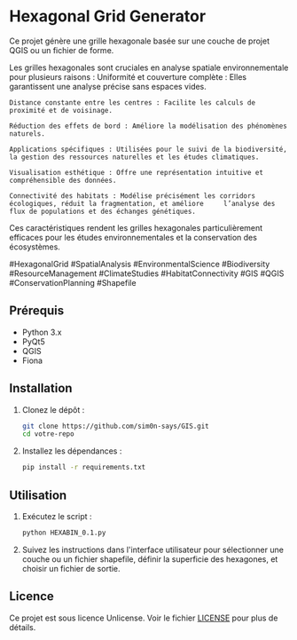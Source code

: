 # Hexagonal Grid Generator

Ce projet génère une grille hexagonale basée sur une couche de projet QGIS ou un fichier de forme.

Les grilles hexagonales sont cruciales en analyse spatiale environnementale pour plusieurs raisons :
    Uniformité et couverture complète : Elles garantissent une analyse précise sans espaces vides.
    
    Distance constante entre les centres : Facilite les calculs de proximité et de voisinage.
    
    Réduction des effets de bord : Améliore la modélisation des phénomènes naturels.
    
    Applications spécifiques : Utilisées pour le suivi de la biodiversité, la gestion des ressources naturelles et les études climatiques.
    
    Visualisation esthétique : Offre une représentation intuitive et compréhensible des données.
    
    Connectivité des habitats : Modélise précisément les corridors écologiques, réduit la fragmentation, et améliore     l’analyse des flux de populations et des échanges génétiques.
    
Ces caractéristiques rendent les grilles hexagonales particulièrement efficaces pour les études environnementales et la conservation des écosystèmes.

#HexagonalGrid #SpatialAnalysis #EnvironmentalScience #Biodiversity #ResourceManagement #ClimateStudies #HabitatConnectivity #GIS #QGIS #ConservationPlanning #Shapefile


## Prérequis

- Python 3.x
- PyQt5
- QGIS
- Fiona

## Installation

1. Clonez le dépôt :
    ```bash
    git clone https://github.com/sim0n-says/GIS.git
    cd votre-repo
    ```

2. Installez les dépendances :
    ```bash
    pip install -r requirements.txt
    ```

## Utilisation

1. Exécutez le script :
    ```bash
    python HEXABIN_0.1.py
    ```

2. Suivez les instructions dans l'interface utilisateur pour sélectionner une couche ou un fichier shapefile, définir la superficie des hexagones, et choisir un fichier de sortie.

## Licence

Ce projet est sous licence Unlicense. Voir le fichier [LICENSE](LICENSE) pour plus de détails.

